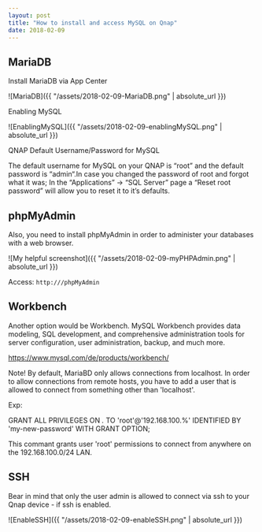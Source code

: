 ```yaml
---
layout: post
title: "How to install and access MySQL on Qnap"
date: 2018-02-09
---
```


## MariaDB

Install MariaDB via App Center

![MariaDB]({{ "/assets/2018-02-09-MariaDB.png" | absolute_url }})

Enabling MySQL

![EnablingMySQL]({{ "/assets/2018-02-09-enablingMySQL.png" | absolute_url }})

QNAP Default Username/Password for MySQL

The default username for MySQL on your QNAP is “root” and the default password is “admin“.In case you changed the password of root and forgot what it was;
In the “Applications” → “SQL Server” page a “Reset root password” will allow you to reset it to it’s defaults.

## phpMyAdmin

Also, you need to install  phpMyAdmin in order to administer your databases with a web browser.

![My helpful screenshot]({{ "/assets/2018-02-09-myPHPAdmin.png" | absolute_url }})

Access: `http://`<ip of your NAS>`/phpMyAdmin`

## Workbench

Another option would be Workbench. MySQL Workbench provides data modeling, SQL development, and comprehensive administration tools for server configuration, user administration, backup, and much more.

https://www.mysql.com/de/products/workbench/

Note!
By default, MariaBD only allows connections from localhost. In order to allow connections from remote hosts, you have to add a user that is allowed to connect from something other than 'localhost'.

Exp:

GRANT ALL PRIVILEGES ON *.* TO 'root'@'192.168.100.%' IDENTIFIED BY 'my-new-password' WITH GRANT OPTION;

This commant grants user 'root' permissions to connect from anywhere on the 192.168.100.0/24 LAN.

## SSH

Bear in mind that only the user admin is allowed to connect via ssh to your Qnap device - if ssh is enabled.

![EnableSSH]({{ "/assets/2018-02-09-enableSSH.png" | absolute_url }})
